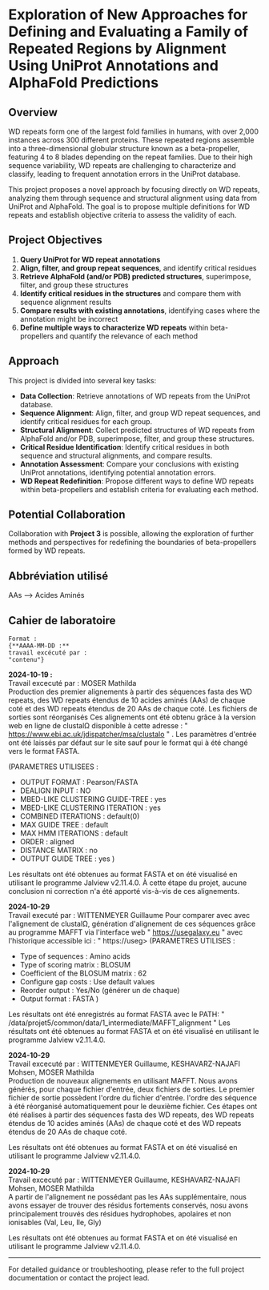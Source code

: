 # Exploration of New Approaches for Defining and Evaluating a Family of Repeated Regions by Alignment Using UniProt Annotations and AlphaFold Predictions

## Overview
WD repeats form one of the largest fold families in humans, with over 2,000 instances across 300 different proteins. These repeated regions assemble into a three-dimensional globular structure known as a beta-propeller, featuring 4 to 8 blades depending on the repeat families. Due to their high sequence variability, WD repeats are challenging to characterize and classify, leading to frequent annotation errors in the UniProt database.

This project proposes a novel approach by focusing directly on WD repeats, analyzing them through sequence and structural alignment using data from UniProt and AlphaFold. The goal is to propose multiple definitions for WD repeats and establish objective criteria to assess the validity of each.

## Project Objectives
1. **Query UniProt for WD repeat annotations**
2. **Align, filter, and group repeat sequences**, and identify critical residues
3. **Retrieve AlphaFold (and/or PDB) predicted structures**, superimpose, filter, and group these structures
4. **Identify critical residues in the structures** and compare them with sequence alignment results
5. **Compare results with existing annotations**, identifying cases where the annotation might be incorrect
6. **Define multiple ways to characterize WD repeats** within beta-propellers and quantify the relevance of each method

## Approach
This project is divided into several key tasks:
- **Data Collection**: Retrieve annotations of WD repeats from the UniProt database.
- **Sequence Alignment**: Align, filter, and group WD repeat sequences, and identify critical residues for each group.
- **Structural Alignment**: Collect predicted structures of WD repeats from AlphaFold and/or PDB, superimpose, filter, and group these structures.
- **Critical Residue Identification**: Identify critical residues in both sequence and structural alignments, and compare results.
- **Annotation Assessment**: Compare your conclusions with existing UniProt annotations, identifying potential annotation errors.
- **WD Repeat Redefinition**: Propose different ways to define WD repeats within beta-propellers and establish criteria for evaluating each method.

## Potential Collaboration
Collaboration with **Project 3** is possible, allowing the exploration of further methods and perspectives for redefining the boundaries of beta-propellers formed by WD repeats.

## Abbréviation utilisé
AAs --> Acides Aminés


## Cahier de laboratoire
    Format : 
    {**AAAA-MM-DD :**
    travail excécuté par :
    "contenu"}

**2024-10-19 :**  
Travail excecuté par : MOSER Mathilda  
Production des premier alignements à partir des séquences fasta des WD repeats, des WD repeats étendus de 10 acides aminés (AAs) de chaque coté et des WD repeats étendus de 20 AAs de chaque coté. Les fichiers de sorties sont réorganisés
Ces alignements ont été obtenu grâce à la version web en ligne de clustalΩ disponible à cette adresse : " https://www.ebi.ac.uk/jdispatcher/msa/clustalo " .  Les paramètres d'entrée ont été laissés par défaut sur le site sauf pour le format qui à été changé vers le format FASTA.  

(PARAMETRES UTILISEES :
  - OUTPUT FORMAT : Pearson/FASTA
  - DEALIGN INPUT : NO
  - MBED-LIKE CLUSTERING GUIDE-TREE : yes
  - MBED-LIKE CLUSTERING ITERATION : yes
  - COMBINED ITERATIONS : default(0)
  - MAX GUIDE TREE : default
  - MAX HMM ITERATIONS : default
  - ORDER : aligned
  - DISTANCE MATRIX : no
  - OUTPUT GUIDE TREE : yes )  

Les résultats ont été obtenues au format FASTA et on été visualisé en utilisant le programme Jalview v2.11.4.0. 
À cette étape du projet, aucune conclusion ni correction n'a été apporté vis-à-vis de ces alignements.

**2024-10-29**  
Travail executé par : WITTENMEYER Guillaume
Pour comparer avec avec l'alignement de clustalΩ, génération d'alignement de ces séquences grâce au programme MAFFT via l'interface web " https://usegalaxy.eu " avec l'historique accessible ici : "  https://useg>
(PARAMETRES UTILISES :
 - Type of sequences : Amino acids
 - Type of scoring matrix : BLOSUM
 - Coefficient of the BLOSUM matrix : 62
 - Configure gap costs : Use default values
 - Reorder output : Yes/No (générer un de chaque)
 - Output format : FASTA )

Les résultats ont été enregistrés au format FASTA avec le PATH: " /data/projet5/common/data/1_intermediate/MAFFT_alignment "
Les résultats ont été obtenues au format FASTA et on été visualisé en utilisant le programme Jalview v2.11.4.0.

**2024-10-29**  
Travail excecuté par : WITTENMEYER Guillaume, KESHAVARZ-NAJAFI Mohsen, MOSER Mathilda  
Production de nouveaux alignements en utilisant MAFFT. Nous avons générés, pour chaque fichier d'entrée, deux fichiers de sorties. Le premier fichier de sortie possèdent l'ordre du fichier d'entrée. l'ordre des séquence à été réorganisé automatiquement pour le deuxième fichier. 
Ces étapes ont été réalises à partir des séquences fasta des WD repeats, des WD repeats étendus de 10 acides aminés (AAs) de chaque coté et des WD repeats étendus de 20 AAs de chaque coté.

Les résultats ont été obtenues au format FASTA et on été visualisé en utilisant le programme Jalview v2.11.4.0.

**2024-10-29**  
Travail excecuté par : WITTENMEYER Guillaume, KESHAVARZ-NAJAFI Mohsen, MOSER Mathilda  
A partir de l'alignement ne possédant pas les AAs supplémentaire, nous avons essayer de trouver des résidus fortements conservés, nosu avons principalement trouvés des résidues hydrophobes, apolaires et non ionisables (Val, Leu, Ile, Gly)

Les résultats ont été obtenues au format FASTA et on été visualisé en utilisant le programme Jalview v2.11.4.0.

---

For detailed guidance or troubleshooting, please refer to the full project documentation or contact the project lead.
